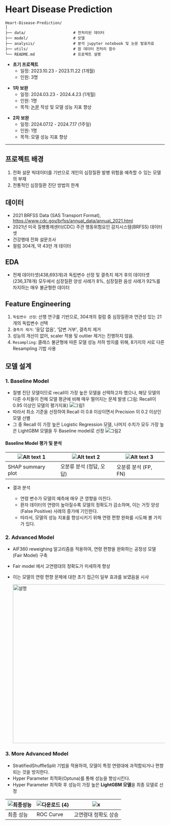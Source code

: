 # Heart Disease Prediction
```
Heart-Disease-Prediction/
│
├── data/                     # 전처리된 데이터
├── model/                    # 모델
├── analysis/                 # 분석 jupyter notebook 및 논문 발표자료
├── utils/                    # 원 데이터 전처리 함수
└── README.md                 # 프로젝트 설명
```
- **초기 프로젝트**
    - 일정: 2023.10.23 - 2023.11.22 (1개월)
    - 인원: 3명
>
- **1차 보완**
    - 일정: 2024.03.23 - 2024.4.23 (1개월)
    - 인원: 1명
    - 목적: [논문](https://www.dbpia.co.kr/journal/articleDetail?nodeId=NODE11825454) 작성 및 모델 성능 지표 향상
>
- **2차 보완**
    - 일정: 2024.07.12 - 2024.7.17 (1주일)
    - 인원: 1명
    - 목적: 모델 성능 지표 향상
>
---

## 프로젝트 배경
1. 전화 설문 빅데이터를 기반으로 개인의 심장질환 발병 위험을 예측할 수 있는 모델의 부재
2. 전통적인 심장질환 진단 방법의 한계

## 데이터
- 2021 BRFSS Data (SAS Transport Format), https://www.cdc.gov/brfss/annual_data/annual_2021.html
- 2021년 미국 질병통제센터(CDC) 주관 행동위험요인 감지시스템(BRFSS) 데이터셋
- 건강행태 전화 설문조사
- 컬럼 304개, 약 43만 개 데이터

## EDA
- 전체 데이터셋(438,693개)과 독립변수 선정 및 결측치 제거 후의 데이터셋(236,378개) 모두에서 심장질환 양성 사례가 8%, 심장질환 음성 사례가 92%를 차지하는 매우 불균형한 데이터
## Feature Engineering
1. `독립변수 선정`: 선행 연구를 기반으로, 304개의 컬럼 중 심장질환과 연관성 있는 21개의 독립변수 선택
2. `결측치 제거`: ‘응답 없음', ‘답변 거부', 결측치 제거
3. 성능의 개선이 없어, scaler 적용 및 outlier 제거는 진행하지 않음. 
4. `Resampling`: 클래스 불균형에 따른 모델 성능 저하 방지를 위해, 8가지의 서로 다른 Resampling 기법 사용

## 모델 설계
### 1. Baseline Model
- 질병 진단 모델이므로 recall이 가장 높은 모델을 선택하고자 했으나, 해당 모델의 다른 수치들이 전체 모델 평균에 비해 매우 떨어지는 문제 발생 (그림: Recall이 0.95 이상인 모델의 평가지표)
![그림1](https://github.com/user-attachments/assets/c85d8701-fa22-45a4-af94-210f28ed656e)
- 따라서 최소 기준을 선정하여 Recall 이 0.8 이상이면서 Precision 이 0.2 이상인 모델 선별
- 그 중 Recall 이 가장 높은 Logistic Regression 모델, 나머지 수치가 모두 가장 높은 LightGBM 모델을 두 Baseline model로 선정
![그림2](https://github.com/user-attachments/assets/05fa0f82-7c7d-4b49-bc09-b01e0d4ba289)
#### Baseline Model 평가 및 분석

| ![Alt text 1](https://github.com/user-attachments/assets/0f3541e5-c65c-40eb-8608-400c38e94104) | ![Alt text 2](https://github.com/user-attachments/assets/7574b01a-f157-4e14-b17b-8dd4312d4f49) | ![Alt text 3](https://github.com/user-attachments/assets/2d626108-a525-459f-b65d-260b1548b722) |
|---------------------|---------------------|---------------------|
| SHAP summary plot       | 오분류 분석 (정답, 오답)              | 오분류 분석 (FP, FN)         |

- 결과 분석

    - 연령 변수가 모델의 예측에 매우 큰 영향을 미친다.
    - 환자 데이터의 연령이 높아질수록 모델의 정확도가 감소하며, 이는 거짓 양성(False Positive) 사례의 증가에 기인한다.
    - 따라서, 모델의 성능 지표를 향상시키기 위해 연령 편향 완화를 시도해 볼 가치가 있다.

### 2. Advanced Model
- AIF360 reweighing 알고리즘을 적용하여, 연령 편향을 완화하는 공정성 모델(Fair Model) 구축
- Fair model 에서 고연령대의 정확도가 미세하게 향상
- 이는 모델의 연령 편향 문제에 대한 초기 접근이 일부 효과를 보였음을 시사

   <img src="https://github.com/user-attachments/assets/a852fd2b-325d-49dc-ab8d-98a3c44a246a" alt="설명" width="500"/>
### 3. More Advanced Model
- StratifiedShuffleSplit 기법을 적용하여, 모델이 특정 연령대에 과적합되거나 편향되는 것을 방지한다.
- Hyper Parameter 최적화(Optuna)를 통해 성능을 향상시킨다.
- Hyper Parameter 최적화 후 성능이 가장 높은 **LightGBM 모델**을 최종 모델로 선정

| ![최종성능](https://github.com/user-attachments/assets/3b9bfbdb-7cd5-4df9-81e3-88c09598f900) | ![다운로드 (4)](https://github.com/user-attachments/assets/f2c07888-4aaf-43f4-aade-0be124d07d34) | ![x](https://github.com/user-attachments/assets/68b9ad95-2bd1-4644-ae48-dd811c9c59a2)|
|---------------------|---------------------|---------------------|
| 최종 성능       |     ROC Curve          |     고연령대 정확도 상승    |
